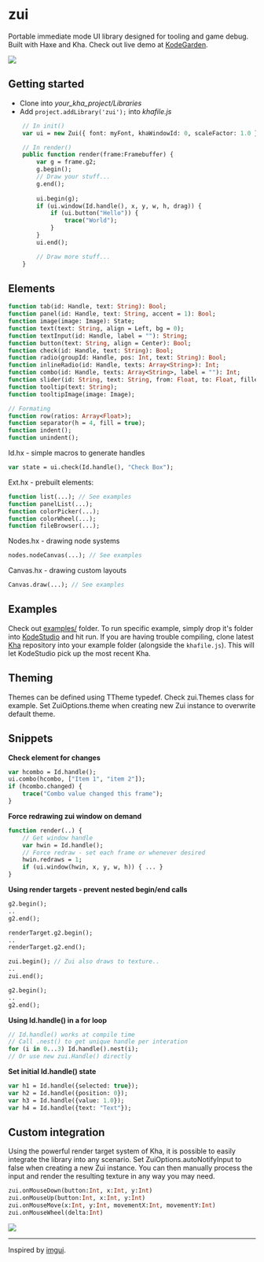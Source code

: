 # zui

Portable immediate mode UI library designed for tooling and game debug. Built with Haxe and Kha. Check out live demo at [KodeGarden](http://kodegarden.org/#e199af106a797bafa301c3956ad6f1aea7929744).

![](img/zui.jpg)

## Getting started
- Clone into *your_kha_project/Libraries*
- Add `project.addLibrary('zui');` into *khafile.js*
``` hx
	// In init()
	var ui = new Zui({ font: myFont, khaWindowId: 0, scaleFactor: 1.0 });

	// In render()
	public function render(frame:Framebuffer) {
		var g = frame.g2;
		g.begin();
		// Draw your stuff...
		g.end();
		
		ui.begin(g);
		if (ui.window(Id.handle(), x, y, w, h, drag)) {
			if (ui.button("Hello")) {
				trace("World");
			}
		}
		ui.end();

		// Draw more stuff...
	}
```

## Elements
``` hx
function tab(id: Handle, text: String): Bool;
function panel(id: Handle, text: String, accent = 1): Bool;
function image(image: Image): State;
function text(text: String, align = Left, bg = 0);
function textInput(id: Handle, label = ""): String;
function button(text: String, align = Center): Bool;
function check(id: Handle, text: String): Bool;
function radio(groupId: Handle, pos: Int, text: String): Bool;
function inlineRadio(id: Handle, texts: Array<String>): Int;
function combo(id: Handle, texts: Array<String>, label = ""): Int;
function slider(id: String, text: String, from: Float, to: Float, filled = false, precision = 100, displayValue = true): Float;
function tooltip(text: String);
function tooltipImage(image: Image);

// Formating
function row(ratios: Array<Float>);
function separator(h = 4, fill = true);
function indent();
function unindent();
```

Id.hx - simple macros to generate handles
``` hx
var state = ui.check(Id.handle(), "Check Box");
```

Ext.hx - prebuilt elements:
``` hx
function list(...); // See examples
function panelList(...);
function colorPicker(...);
function colorWheel(...); 
function fileBrowser(...);
```

Nodes.hx - drawing node systems
``` hx
nodes.nodeCanvas(...); // See examples
```

Canvas.hx - drawing custom layouts
``` hx
Canvas.draw(...); // See examples
```

## Examples
Check out [examples/](https://github.com/armory3d/zui/tree/master/examples) folder. To run specific example, simply drop it's folder into [KodeStudio](https://github.com/KTXSoftware/KodeStudio/releases) and hit run. If you are having trouble compiling, clone latest [Kha](https://github.com/Kode/Kha) repository into your example folder (alongside the `khafile.js`). This will let KodeStudio pick up the most recent Kha.

## Theming
Themes can be defined using TTheme typedef. Check zui.Themes class for example. Set ZuiOptions.theme when creating new Zui instance to overwrite default theme.

## Snippets

**Check element for changes**
```hx
var hcombo = Id.handle();
ui.combo(hcombo, ["Item 1", "item 2"]);
if (hcombo.changed) {
	trace("Combo value changed this frame");
}
```

**Force redrawing zui window on demand**
```hx
function render(..) {
    // Get window handle
    var hwin = Id.handle();
    // Force redraw - set each frame or whenever desired
    hwin.redraws = 1;
    if (ui.window(hwin, x, y, w, h)) { ... }
}
```

**Using render targets - prevent nested begin/end calls**
```hx
g2.begin();
..
g2.end();

renderTarget.g2.begin();
..
renderTarget.g2.end();

zui.begin(); // Zui also draws to texture..
..
zui.end();

g2.begin();
..
g2.end();
```

**Using Id.handle() in a for loop**
```hx
// Id.handle() works at compile time
// Call .nest() to get unique handle per interation
for (i in 0...3) Id.handle().nest(i);
// Or use new zui.Handle() directly
```

**Set initial Id.handle() state**
```hx
var h1 = Id.handle({selected: true});
var h2 = Id.handle({position: 0});
var h3 = Id.handle({value: 1.0});
var h4 = Id.handle({text: "Text"});
```

## Custom integration
Using the powerful render target system of Kha, it is possible to easily integrate the library into any scenario. Set ZuiOptions.autoNotifyInput to false when creating a new Zui instance. You can then manually process the input and render the resulting texture in any way you may need.
``` hx
zui.onMouseDown(button:Int, x:Int, y:Int)
zui.onMouseUp(button:Int, x:Int, y:Int)
zui.onMouseMove(x:Int, y:Int, movementX:Int, movementY:Int)
zui.onMouseWheel(delta:Int)
```
![](img/zui2.jpg)

---

Inspired by [imgui](https://github.com/ocornut/imgui).
